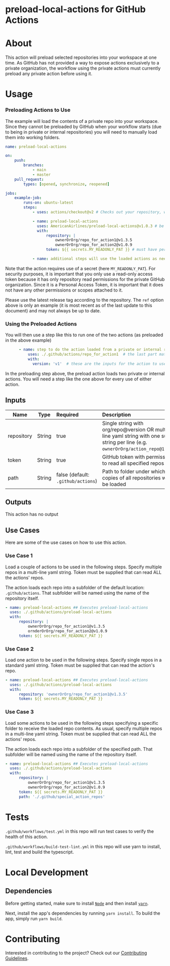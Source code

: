 # preload-local-actions for GitHub Actions

# About

This action will preload selected repositories into your workspace at one time. As GitHub has not provided a way to
expose actions exclusively to a private organization, the workflow using the private actions must currently preload any
private action before using it.

# Usage

### Preloading Actions to Use

The example will load the contents of a private repo into your workspace. Since they cannot be preloaded by GitHub when
your workflow starts (due to being in private or internal repositories) you will need to manually load them into working
folders.

```yaml
name: preload-local-actions

on:
    push:
        branches:
            - main
            - master
    pull_request:
        types: [opened, synchronize, reopened]

jobs:
    example-job:
        runs-on: ubuntu-latest
        steps:
            - uses: actions/checkout@v2 # Checks out your repository, which should be done first

            - name: preload-local-actions
              uses: AmericanAirlines/preload-local-actions@v1.0.3 # be sure to use the latest release
              with:
                  repository: |
                      ownerOrOrg/repo_for_action1@v1.3.5
                      ownerOrOrg/repo_for_action2@v1.0.9
                  token: ${{ secrets.MY_READONLY_PAT }} # must have permissions to read all repositories

            - name: additional steps will use the loaded actions as needed from their
```

Note that the action requires use of a secret (here `MY_READONLY_PAT`). For security purposes, it is important that you
only use a read-only access token because it has only repository read permissions for the private GitHub organization.
Since it is a Personal Access Token, it is important that it does not have any other permissions or scopes attached to
it.

Please use the latest release tag according to the repository. The `ref` option above is only an example (it is most
recent as of the last update to this document) and may not always be up to date.

### Using the Preloaded Actions

You will then use a step like this to run one of the two actions (as preloaded in the above example)

```yaml
      - name: step to do the action loaded from a private or internal repo
          uses: ./.github/actions/repo_for_action1  # the last part matches the name of the repo preloaded
          with:
            version: 'v1'  # these are the inputs for the action to use (just as any action)
```

In the preloading step above, the preload action loads two private or internal actions. You will need a step like the
one above for every use of either action.

## Inputs

| Name       |  Type  | Required                           | Description                                                                                                                       |
| ---------- | :----: | :--------------------------------- | :-------------------------------------------------------------------------------------------------------------------------------- |
| repository | String | true                               | Single string with org/repo@version OR multi-line yaml string with one such string per line (e.g. `ownerOrOrg/action_repo@1.0.0`) |
| token      | String | true                               | GitHub token with permission to read all specified repos                                                                          |
| path       | String | false (default: `.github/actions`) | Path to folder under which copies of all repositories will be loaded                                                              |

## Outputs

This action has no output

## Use Cases

Here are some of the use cases on how to use this action.

### Use Case 1

Load a couple of actions to be used in the following steps. Specify multiple repos in a multi-line yaml string. Token
must be supplied that can read ALL the actions' repos.

The action loads each repo into a subfolder of the default location: `.github/actions`. That subfolder will be named
using the name of the repository itself.

```yaml
- name: preload-local-actions ## Executes preload-local-actions
  uses: ./.github/actions/preload-local-actions
  with:
      repository: |
          ownerOrOrg/repo_for_action1@v1.3.5
          ornderOrOrg/repo_for_action2@v1.0.9
      token: ${{ secrets.MY_READONLY_PAT }}
```

### Use Case 2

Load one action to be used in the following steps. Specify single repos in a standard yaml string. Token must be
supplied that can read the action's repo.

```yaml
- name: preload-local-actions ## Executes preload-local-actions
  uses: ./.github/actions/preload-local-actions
  with:
      repository: 'ownerOrOrg/repo_for_action1@v1.3.5'
      token: ${{ secrets.MY_READONLY_PAT }}
```

### Use Case 3

Load some actions to be used in the following steps specifying a specific folder to receive the loaded repo contents. As
usual, specify multiple repos in a multi-line yaml string. Token must be supplied that can read ALL the actions' repos.

The action loads each repo into a subfolder of the specified path. That subfolder will be named using the name of the
repository itself.

```yaml
- name: preload-local-actions ## Executes preload-local-actions
  uses: ./.github/actions/preload-local-actions
  with:
      repository: |
          ownerOrOrg/repo_for_action1@v1.3.5
          ownerOrOrg/repo_for_action2@v1.0.9
      token: ${{ secrets.MY_READONLY_PAT }}
      path: './.github/special_action_repos'
```

# Tests

`.github/workflows/test.yml` in this repo will run test cases to verify the health of this action.

`.github/workflows/build-test-lint.yml` in this repo will use yarn to install, lint, test and build the typescript.

# Local Development

## Dependencies

Before getting started, make sure to install [`Node`](https://nodejs.org/en/download/) and then install [`yarn`](https://classic.yarnpkg.com/en/docs/install).

Next, install the app's dependencies by running `yarn install`. To build the app, simply run `yarn build`.

# Contributing

Interested in contributing to the project? Check out our [Contributing Guidelines](./.github/CONTRIBUTING.md).
